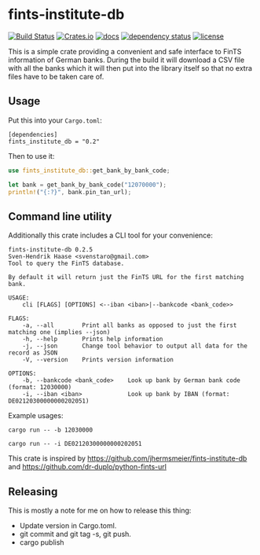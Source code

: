 # fints-institute-db
[![Build Status](https://travis-ci.com/svenstaro/fints-institute-db.svg?branch=master)](https://travis-ci.com/svenstaro/fints-institute-db)
[![Crates.io](https://img.shields.io/crates/v/fints-institute-db.svg)](https://crates.io/crates/fints-institute-db)
[![docs](https://docs.rs/fints-institute-db/badge.svg)](https://docs.rs/fints-institute-db)
[![dependency status](https://deps.rs/repo/github/svenstaro/fints-institute-db/status.svg)](https://deps.rs/repo/github/svenstaro/fints-institute-db)
[![license](http://img.shields.io/badge/license-MIT-blue.svg)](https://github.com/svenstaro/fints-institute-db/blob/master/LICENSE)

This is a simple crate providing a convenient and safe interface to FinTS information of German banks.
During the build it will download a CSV file with all the banks which it will then put into the library itself so that no extra files have to be taken care of.

## Usage

Put this into your `Cargo.toml`:

    [dependencies]
    fints_institute_db = "0.2"

Then to use it:

```rust
use fints_institute_db::get_bank_by_bank_code;

let bank = get_bank_by_bank_code("12070000");
println!("{:?}", bank.pin_tan_url);
```

## Command line utility

Additionally this crate includes a CLI tool for your convenience:

    fints-institute-db 0.2.5
    Sven-Hendrik Haase <svenstaro@gmail.com>
    Tool to query the FinTS database.
    
    By default it will return just the FinTS URL for the first matching bank.
    
    USAGE:
        cli [FLAGS] [OPTIONS] <--iban <iban>|--bankcode <bank_code>>
    
    FLAGS:
        -a, --all        Print all banks as opposed to just the first matching one (implies --json)
        -h, --help       Prints help information
        -j, --json       Change tool behavior to output all data for the record as JSON
        -V, --version    Prints version information
    
    OPTIONS:
        -b, --bankcode <bank_code>    Look up bank by German bank code (format: 12030000)
        -i, --iban <iban>             Look up bank by IBAN (format: DE02120300000000202051)

Example usages:

    cargo run -- -b 12030000

    cargo run -- -i DE02120300000000202051

This crate is inspired by https://github.com/jhermsmeier/fints-institute-db and https://github.com/dr-duplo/python-fints-url

## Releasing

This is mostly a note for me on how to release this thing:

- Update version in Cargo.toml.
- git commit and git tag -s, git push.
- cargo publish

